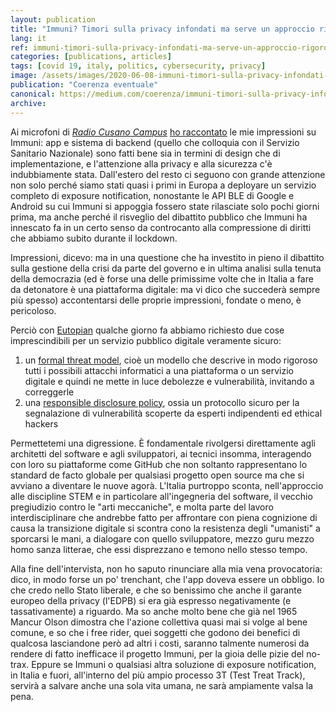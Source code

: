 ```yaml
---
layout: publication
title: "Immuni? Timori sulla privacy infondati ma serve un approccio rigoroso alla sicurezza"
lang: it
ref: immuni-timori-sulla-privacy-infondati-ma-serve-un-approccio-rigoroso-alla-sicurezza
categories: [publications, articles]
tags: [covid 19, italy, politics, cybersecurity, privacy]
image: /assets/images/2020-06-08-immuni-timori-sulla-privacy-infondati-ma-serve-un-approccio-rigoroso-alla-sicurezza.jpg
publication: "Coerenza eventuale"
canonical: https://medium.com/coerenza/immuni-timori-sulla-privacy-infondati-ma-serve-un-approccio-rigoroso-alla-sicurezza-e19cd2e79072
archive:
---
```


Ai microfoni di [*Radio Cusano Campus*](https://www.tag24.it/) [ho raccontato](https://www.tag24.it/257090-reale-eutopian-app-immuni-sicura-paure-sulla-privacy-infondate/) le mie impressioni su Immuni: app e sistema di backend (quello che colloquia con il Servizio Sanitario Nazionale) sono fatti bene sia in termini di design che di implementazione, e l'attenzione alla privacy e alla sicurezza c'è indubbiamente stata. Dall'estero del resto ci seguono con grande attenzione non solo perché siamo stati quasi i primi in Europa a deployare un servizio completo di exposure notification, nonostante le API BLE di Google e Android su cui Immuni si appoggia fossero state rilasciate solo pochi giorni prima, ma anche perché il risveglio del dibattito pubblico che Immuni ha innescato fa in un certo senso da controcanto alla compressione di diritti che abbiamo subito durante il lockdown.

Impressioni, dicevo: ma in una questione che ha investito in pieno il dibattito sulla gestione della crisi da parte del governo e in ultima analisi sulla tenuta della democrazia (ed è forse una delle primissime volte che in Italia a fare da detonatore è una piattaforma digitale: ma vi dico che succederà sempre più spesso) accontentarsi delle proprie impressioni, fondate o meno, è pericoloso.

Perciò con [Eutopian](https://eutopian.eu/) qualche giorno fa abbiamo richiesto due cose imprescindibili per un servizio pubblico digitale veramente sicuro:

1.  un [formal threat model](https://github.com/immuni-app/immuni-documentation/issues/109), cioè un modello che descrive in modo rigoroso tutti i possibili attacchi informatici a una piattaforma o un servizio digitale e quindi ne mette in luce debolezze e vulnerabilità, invitando a correggerle
2.  una [responsible disclosure policy](https://github.com/immuni-app/immuni-documentation/issues/110), ossia un protocollo sicuro per la segnalazione di vulnerabilità scoperte da esperti indipendenti ed ethical hackers

Permettetemi una digressione. È fondamentale rivolgersi direttamente agli architetti del software e agli sviluppatori, ai tecnici insomma, interagendo con loro su piattaforme come GitHub che non soltanto rappresentano lo standard de facto globale per qualsiasi progetto open source ma che si avviano a diventare le nuove agorà. L'Italia purtroppo sconta, nell'approccio alle discipline STEM e in particolare all'ingegneria del software, il vecchio pregiudizio contro le "arti meccaniche", e molta parte del lavoro interdisciplinare che andrebbe fatto per affrontare con piena cognizione di causa la transizione digitale si scontra cono la resistenza degli "umanisti" a sporcarsi le mani, a dialogare con quello sviluppatore, mezzo guru mezzo homo sanza litterae, che essi disprezzano e temono nello stesso tempo.

Alla fine dell'intervista, non ho saputo rinunciare alla mia vena provocatoria: dico, in modo forse un po' trenchant, che l'app doveva essere un obbligo. Io che credo nello Stato liberale, e che so benissimo che anche il garante europeo della privacy (l'EDPB) si era già espresso negativamente (e tassativamente) a riguardo. Ma so anche molto bene che già nel 1965 Mancur Olson dimostra che l'azione collettiva quasi mai si volge al bene comune, e so che i free rider, quei soggetti che godono dei benefici di qualcosa lasciandone però ad altri i costi, saranno talmente numerosi da rendere di fatto inefficace il progetto Immuni, per la gioia delle pizie del no-trax. Eppure se Immuni o qualsiasi altra soluzione di exposure notification, in Italia e fuori, all'interno del più ampio processo 3T (Test Treat Track), servirà a salvare anche una sola vita umana, ne sarà ampiamente valsa la pena.
